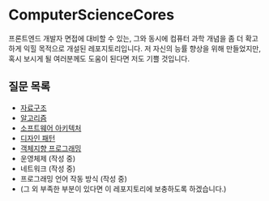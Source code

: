 # ComputerScienceCores
프론트엔드 개발자 면접에 대비할 수 있는, 그와 동시에 컴퓨터 과학 개념을 좀 더 확고하게 익힐 목적으로 개설된 레포지토리입니다. 저 자신의 능률 향상을 위해 만들었지만, 혹시 보시게 될 여러분께도 도움이 된다면 저도 기쁠 것입니다.

## 질문 목록
- [자료구조](https://github.com/kuman514/ComputerScienceCores/blob/main/data-structure/readme.md)
- [알고리즘](https://github.com/kuman514/ComputerScienceCores/blob/main/algorithm/readme.md)
- [소프트웨어 아키텍처](https://github.com/kuman514/ComputerScienceCores/blob/main/software-architecture/readme.md)
- [디자인 패턴](https://github.com/kuman514/ComputerScienceCores/blob/main/design-pattern/readme.md)
- [객체지향 프로그래밍](https://github.com/kuman514/ComputerScienceCores/blob/main/object-oriented-programming/readme.md)
- 운영체제 (작성 중)
- 네트워크 (작성 중)
- 프로그래밍 언어 작동 방식 (작성 중)
- (그 외 부족한 부분이 있다면 이 레포지토리에 보충하도록 하겠습니다.)

